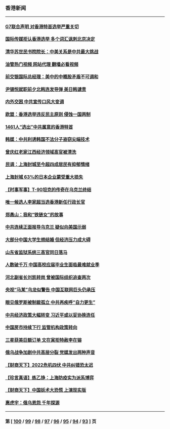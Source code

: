 ### 香港新闻
---
#### [G7联合声明 对香港特首选举严重关切](../../pages/ncid1349362/n13731520.md?05100845) 
#### [国际传媒拒认香港选举 多个词汇讽刺北京决定](../../pages/ncid1349362/n13731496.md?05100845) 
#### [清华苏世民书院院长：中美关系是中共最大挑战](../../pages/ncid1349362/n13731460.md?05100845) 
#### [油管热门视频 网站代理 翻墙必看视频](http://209.222.30.114:81/youtube.html?05100845)
#### [前交银国际总经理：美中的中概股矛盾不可调和](../../pages/ncid1349362/n13731487.md?05100845) 
#### [尹锡悦就职前夕北韩连发导弹 美日韩谴责](../../pages/ncid1349362/n13731444.md?05100845) 
#### [内外交困 中共宣传口风大变调](../../pages/ncid1349362/n13730675.md?05100845) 
#### [欧盟：香港选举违反民主原则 侵蚀一国两制](../../pages/ncid1349362/n13730387.md?05100845) 
#### [1461人“选出”中共属意的香港特首](../../pages/ncid1349362/n13730433.md?05100845) 
#### [韩媒：中共利诱韩国不法分子盗窃尖端技术](../../pages/ncid1349362/n13730424.md?05100845) 
#### [曾庆红老家江西经济领域高官被清洗](../../pages/ncid1349362/n13730401.md?05100845) 
#### [民调：上海封城至今超四成居民有抑郁情绪](../../pages/ncid1349362/n13730381.md?05100845) 
#### [上海封城 63%的日本企业蒙受重大损失](../../pages/ncid1349362/n13730353.md?05100845) 
#### [【时事军事】T-90坦克的传奇在乌克兰终结](../../pages/ncid1349362/n13729995.md?05100845) 
#### [唯一候选人李家超当选香港新任行政长官](../../pages/ncid1349362/n13729977.md?05100845) 
#### [郑愚山：我和“铁链女”的故事](../../pages/ncid1349362/n13727327.md?05100845) 
#### [中共连续正面报导乌克兰 疑似向美国示弱](../../pages/ncid1349362/n13729701.md?05100845) 
#### [大部分中国大学生想结婚 但经济压力成大碍](../../pages/ncid1349362/n13729693.md?05100845) 
#### [山东省监狱系统三高官同日落马](../../pages/ncid1349362/n13729690.md?05100845) 
#### [人数破千万 中国高校应届毕业生面临最难就业季](../../pages/ncid1349362/n13729680.md?05100845) 
#### [河北副省长刘凯转岗 曾被国际组织追查两次](../../pages/ncid1349362/n13729676.md?05100845) 
#### [央视“马某”乌龙似警告 中国互联网巨头仍承压](../../pages/ncid1349362/n13729673.md?05100845) 
#### [眼见俄罗斯被制裁孤立 中共再疾呼“自力更生”](../../pages/ncid1349362/n13729666.md?05100845) 
#### [中共经济政策大幅转变 习近平或以妥协换连任](../../pages/ncid1349362/n13729657.md?05100845) 
#### [中国房市持续下行 监管机构政策转向](../../pages/ncid1349362/n13729584.md?05100845) 
#### [三星获美巨额订单 文在寅拒特赦李在镕](../../pages/ncid1349362/n13729621.md?05100845) 
#### [俄乌战争加剧中共高层分裂 党媒发出两种声音](../../pages/ncid1349362/n13729604.md?05100845) 
#### [【财商天下】2022危机四伏 中共纠错恐太迟](../../pages/ncid1349362/n13728955.md?05100845) 
#### [【珍言真语】练乙铮：上海防疫实为派系博弈](../../pages/ncid1349362/n13728302.md?05100845) 
#### [【财商天下】中国妖术大恐慌 上演现实版](../../pages/ncid1349362/n13728067.md?05100845) 
#### [惠虎宇：俄乌恩怨 千年探源](../../pages/ncid1349362/n13727306.md?05100845) 

---
#### 第 [ [100](./100.md?05100845) / [99](./99.md?05100845) / [98](./98.md?05100845) / [97](./97.md?05100845) / [96](./96.md?05100845) / [95](./95.md?05100845) / [94](./94.md?05100845) / [93](./93.md?05100845) ] 页
